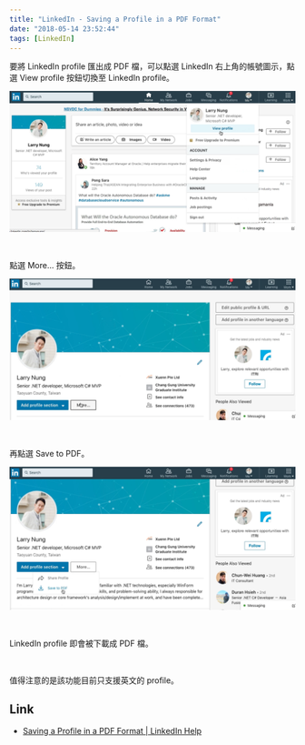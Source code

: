 ```yaml
---
title: "LinkedIn - Saving a Profile in a PDF Format"
date: "2018-05-14 23:52:44"
tags: [LinkedIn]
---
```



要將 LinkedIn profile 匯出成 PDF 檔，可以點選 LinkedIn 右上角的帳號圖示，點選 View profile 按鈕切換至 LinkedIn profile。  

<!-- More -->

![1.png](1.png)
 
<br/>


點選 More... 按鈕。  

![2.png](2.png)
 
<br/>


再點選 Save to PDF。  

![3.png](3.png)
 
<br/>


LinkedIn profile 即會被下載成 PDF 檔。  

<br/>


值得注意的是該功能目前只支援英文的 profile。  


Link
----
* [Saving a Profile in a PDF Format | LinkedIn Help](https://www.linkedin.com/help/linkedin/answer/4281/printing-a-profile?lang=en)
